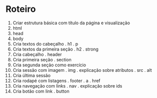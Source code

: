 # Roteiro

1. Criar estrutura básica com título da página e visualização
  1. html
  1. head
  1. body
1. Cria textos do cabeçalho
  . h1
  . p
1. Cria textos da primeira seção
  . h2
  . strong
1. Cria cabeçalho
  . header
1. Cria primeira seção
  . section
1. Cria segunda seção como exercício
1. Cria sessão com imagem
  . img
  . explicação sobre atributos
  . src
  . alt
1. Cria última sessão
1. Cria rodapé com listagens
  . footer
  . a
  . href
1. Cria navegação com links
  . nav
  . explicação sobre ids
1. Cria botão com link
  . button
